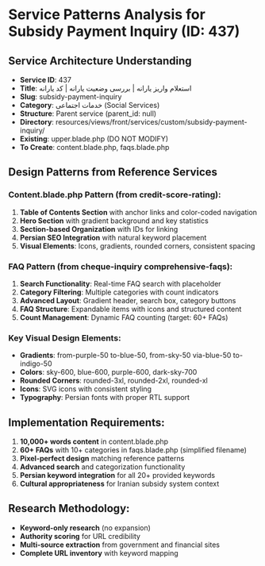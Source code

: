 # Service Patterns Analysis for Subsidy Payment Inquiry (ID: 437)

## Service Architecture Understanding
- **Service ID**: 437
- **Title**: استعلام واریز یارانه | بررسی وضعیت یارانه | کد یارانه  
- **Slug**: subsidy-payment-inquiry
- **Category**: خدمات اجتماعی (Social Services)
- **Structure**: Parent service (parent_id: null)
- **Directory**: resources/views/front/services/custom/subsidy-payment-inquiry/
- **Existing**: upper.blade.php (DO NOT MODIFY)
- **To Create**: content.blade.php, faqs.blade.php

## Design Patterns from Reference Services

### Content.blade.php Pattern (from credit-score-rating):
1. **Table of Contents Section** with anchor links and color-coded navigation
2. **Hero Section** with gradient background and key statistics
3. **Section-based Organization** with IDs for linking
4. **Persian SEO Integration** with natural keyword placement
5. **Visual Elements**: Icons, gradients, rounded corners, consistent spacing

### FAQ Pattern (from cheque-inquiry comprehensive-faqs):
1. **Search Functionality**: Real-time FAQ search with placeholder
2. **Category Filtering**: Multiple categories with count indicators
3. **Advanced Layout**: Gradient header, search box, category buttons
4. **FAQ Structure**: Expandable items with icons and structured content
5. **Count Management**: Dynamic FAQ counting (target: 60+ FAQs)

### Key Visual Design Elements:
- **Gradients**: from-purple-50 to-blue-50, from-sky-50 via-blue-50 to-indigo-50
- **Colors**: sky-600, blue-600, purple-600, dark-sky-700
- **Rounded Corners**: rounded-3xl, rounded-2xl, rounded-xl
- **Icons**: SVG icons with consistent styling
- **Typography**: Persian fonts with proper RTL support

## Implementation Requirements:
1. **10,000+ words content** in content.blade.php
2. **60+ FAQs** with 10+ categories in faqs.blade.php (simplified filename)
3. **Pixel-perfect design** matching reference patterns
4. **Advanced search** and categorization functionality
5. **Persian keyword integration** for all 20+ provided keywords
6. **Cultural appropriateness** for Iranian subsidy system context

## Research Methodology:
- **Keyword-only research** (no expansion)
- **Authority scoring** for URL credibility
- **Multi-source extraction** from government and financial sites
- **Complete URL inventory** with keyword mapping